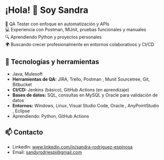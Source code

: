 
# ¡Hola! 👋 Soy Sandra 

🧪 QA Tester con enfoque en automatización y APIs  
💻 Experiencia con Postman, MUnit, pruebas funcionales y manuales  
🔍 Aprendiendo Python y proyectos personales  
🌍 Buscando crecer profesionalmente en entornos colaborativos y CI/CD  

## 🔧 Tecnologías y herramientas
- Java, Mulesoft 
- **Herramientas de QA:** JIRA, Trello, Postman , Munit Sourcetree, Git, Bitbucket
- **CI/CD:**  Jenkins (básico), GitHub Actions (en aprendizaje)
- **Bases de datos:** SQL, consultas en MySQL y Oracle para validación de datos
- **Entornos:** Windows, Linux, Visual Studio Code, Oracle , AnyPointStudio , Eclipse
- Aprendiendo: Python, GitHub Actions

## 📫 Contacto
- LinkedIn: www.linkedin.com/in/sandra-rodriguez-espinosa
- Email: sandyrodriespi@gmail.com

